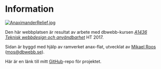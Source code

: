 Information
==============================================

<a href="https://en.wikipedia.org/wiki/Anaximander" target="blank">
<img class="imgRight" src="https://upload.wikimedia.org/wikipedia/commons/thumb/1/17/AnaximanderRelief.jpg/1200px-AnaximanderRelief.jpg" alt="AnaximanderRelief.jpg"></a>

Den här webbplatsen är resultat av arbete med dbwebb-kursen [*A1436 Teknisk webbdesign och användbarhet*](http://dbwebb.se/design) HT 2017.

Sidan är byggd med hjälp av ramverket anax-flat, utvecklat av [Mikael Roos](https://mikaelroos.se) (mos@dbwebb.se).

Här är en länk till mitt [GitHub](https://github.com/peal17/anax-flat)-repo för projektet.
